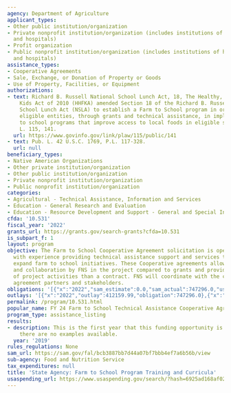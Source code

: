 ```yaml
---
agency: Department of Agriculture
applicant_types:
- Other public institution/organization
- Private nonprofit institution/organization (includes institutions of higher education
  and hospitals)
- Profit organization
- Public nonprofit institution/organization (includes institutions of higher education
  and hospitals)
assistance_types:
- Cooperative Agreements
- Sale, Exchange, or Donation of Property or Goods
- Use of Property, Facilities, or Equipment
authorizations:
- text: Richard B. Russell National School Lunch Act, 18, The Healthy, Hunger-Free
    Kids Act of 2010 (HHFKA) amended Section 18 of the Richard B. Russell National
    School Lunch Act (NSLA) to establish a Farm to School program in order to assist
    eligible entities, through grants and technical assistance, in implementing farm
    to school programs that improve access to local foods in eligible schools.. Pub.
    L. 115, 141.
  url: https://www.govinfo.gov/link/plaw/115/public/141
- text: Pub. L. 42 U.S.C. 1769, P.L. 117-328.
  url: null
beneficiary_types:
- Native American Organizations
- Other private institution/organization
- Other public institution/organization
- Private nonprofit institution/organization
- Public nonprofit institution/organization
categories:
- Agricultural - Technical Assistance, Information and Services
- Education - General Research and Evaluation
- Education - Resource Development and Support - General and Special Interest Organizations
cfda: '10.531'
fiscal_year: '2022'
grants_url: https://grants.gov/search-grants?cfda=10.531
is_subpart_f: 1
layout: program
objective: The Farm to School Cooperative Agreement solicitation is open to organizations
  with experience providing technical assistance support and services that further
  expand farm to school initiatives. These Cooperative agreements allow more involvement
  and collaboration by FNS in the project compared to grants and provide fewer directions
  of project activities than a contract. FNS will coordinate with the cooperative
  agreement partners and stakeholders.
obligations: '[{"x":"2022","sam_estimate":0.0,"sam_actual":747296.0,"usa_spending_actual":747296.0},{"x":"2023","sam_estimate":0.0,"sam_actual":0.0,"usa_spending_actual":0.0},{"x":"2024","sam_estimate":3000000.0,"sam_actual":0.0,"usa_spending_actual":-31349.14}]'
outlays: '[{"x":"2022","outlay":412159.99,"obligation":747296.0},{"x":"2023","outlay":0.0,"obligation":0.0},{"x":"2024","outlay":1753175.41,"obligation":-31349.14}]'
permalink: /program/10.531.html
popular_name: FY 24 Farm to School Technical Assistance Cooperative Agreement
program_type: assistance_listing
results:
- description: This is the first year that this funding opportunity is available thus
    there are no examples available.
  year: '2019'
rules_regulations: None
sam_url: https://sam.gov/fal/bcb3887bb7d44a07bf7bbb4ef7a6b56b/view
sub-agency: Food and Nutrition Service
tax_expenditures: null
title: 'State Agency: Farm to School Program Training and Curricula'
usaspending_url: https://www.usaspending.gov/search/?hash=6925ad168af0277183bf80cf52c7db81
---
```


